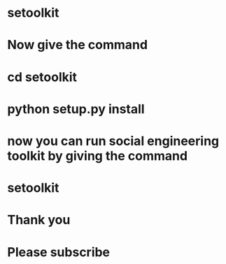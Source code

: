 # setoolkit
# Now give the command
# cd setoolkit
# python setup.py install
# now you can run social engineering toolkit by giving the command 
# setoolkit
# Thank you
# Please subscribe
